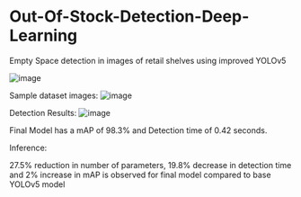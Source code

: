 # Out-Of-Stock-Detection-Deep-Learning
Empty Space detection in images of retail shelves using improved YOLOv5

![image](https://github.com/BiswarupMukherjee1/Out-Of-Stock-Detection-Deep-Learning/assets/89087014/d2dc83a0-5a26-4ad7-baa9-114d2b7c22e3)

Sample dataset images:
![image](https://github.com/BiswarupMukherjee1/Out-Of-Stock-Detection-Deep-Learning/assets/89087014/1766eb67-1433-4a77-96c5-a427d8eabbe4)

Detection Results:
![image](https://github.com/BiswarupMukherjee1/Out-Of-Stock-Detection-Deep-Learning/assets/89087014/8f622f1d-c6b6-4096-8ce3-aff2229ff9c6)

Final Model has a mAP of 98.3% and Detection time of 0.42 seconds.

Inference:

27.5% reduction in number of parameters, 19.8% decrease in detection time and 2% increase
in mAP is observed for final model compared to base YOLOv5 model
